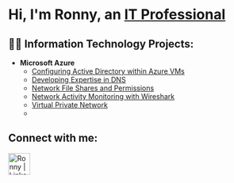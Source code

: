 <h1>Hi, I'm Ronny, an <a href="https://www.linkedin.com/in/ronny-diggs-2b8b3940/">IT Professional</a></h1>

<h2>👨‍💻 Information Technology Projects:</h2>

<!-- This text is commented out until finished.
- <b>osTicket (Help Desk Ticketing System)</b>
  - [osTicket: Prerequisites and Installation](https://github.com/ronnydiggs/osticket-prereqs)
  - [osTicket: Post-Installation Configuration](https://github.com/ronnydiggs/post-install-config)
  - [osTicket: Ticket Lifecycle Examples](https://github.com/ronnydiggs/ticket-lifecycle) -->
  
- <b>Microsoft Azure</b>
  - [Configuring Active Directory within Azure VMs](https://github.com/ronnydiggs/configure-ad)
  - [Developing Expertise in DNS](https://github.com/ronnydiggs/develop-dns)
  - [Network File Shares and Permissions](https://github.com/ronnydiggs/fileshare-permissions)
  - [Network Activity Monitoring with Wireshark](https://github.com/ronnydiggs/azure-network-protocols)
  - [Virtual Private Network](https://github.com/ronnydiggs/vpn)
  - 
<h2>Connect with me:</h2>

[<img align="left" alt="Ronny | LinkedIn" width="44px" src="https://cdn.jsdelivr.net/npm/simple-icons@v3/icons/linkedin.svg" />][linkedin]

[linkedin]: https://linkedin.com/in/ronny-diggs-2b8b3940/

